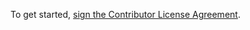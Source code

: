 To get started, <a href="http://www.clahub.com/agreements/jeremytregunna/JInjector">sign the Contributor License Agreement</a>.
